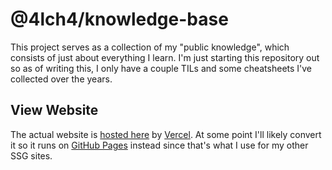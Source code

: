 # @4lch4/knowledge-base

This project serves as a collection of my "public knowledge", which consists of just about everything I learn. I'm just starting this repository out so as of writing this, I only have a couple TILs and some cheatsheets I've collected over the years.

## View Website

The actual website is [hosted here][KBA-Home] by [Vercel][Vercel-Home]. At some point I'll likely convert it so it runs on [GitHub Pages][GitHub-Pages] instead since that's what I use for my other SSG sites.

[KBA-Home]: https://kba.4lch4.dev
[Vercel-Home]: https://vercel.com
[GitHub-Pages]: https://pages.github.com/
